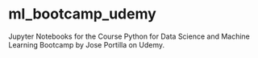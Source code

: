 # ml_bootcamp_udemy
Jupyter Notebooks for the Course Python for Data Science and Machine Learning Bootcamp by Jose Portilla on Udemy.
